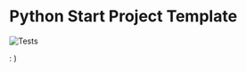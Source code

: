 # Python Start Project Template

![Tests](https://github.com/wangzhe3224/python_project_template/actions/workflows/test.yml/badge.svg)

: )
